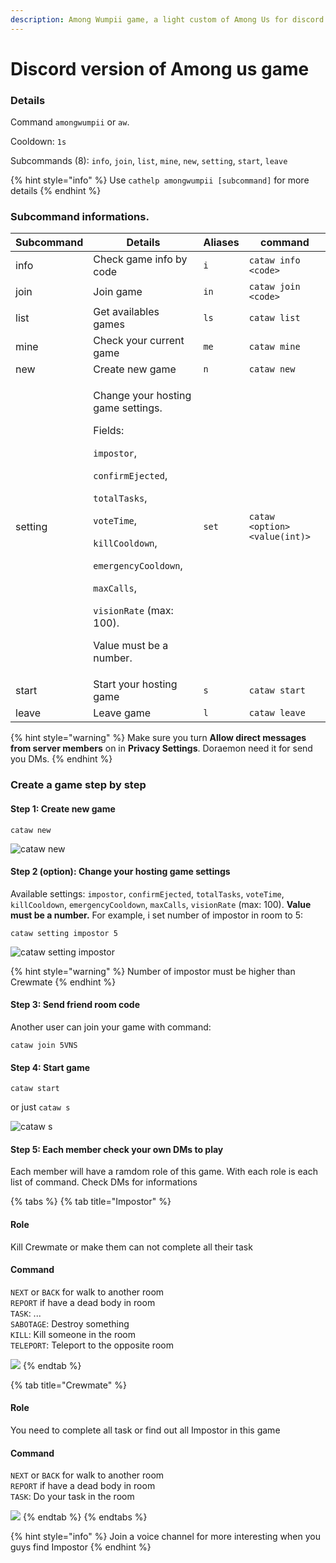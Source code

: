 ```yaml
---
description: Among Wumpii game, a light custom of Among Us for discord.
---
```


# Discord version of Among us game

### Details

Command `amongwumpii` or `aw`.&#x20;

Cooldown: `1s`

Subcommands (8): `info`, `join`, `list`, `mine`, `new`, `setting`, `start`, `leave`

{% hint style="info" %}
Use `cathelp amongwumpii [subcommand]` for more details
{% endhint %}

### Subcommand informations.

| Subcommand | Details                                                                                                                                                                                                                                                                                                                                                                   | Aliases | command                       |
| ---------- | ------------------------------------------------------------------------------------------------------------------------------------------------------------------------------------------------------------------------------------------------------------------------------------------------------------------------------------------------------------------------- | ------- | ----------------------------- |
| info       | Check game info by code                                                                                                                                                                                                                                                                                                                                                   | `i`     | `cataw info <code>`           |
| join       | Join game                                                                                                                                                                                                                                                                                                                                                                 | `in`    | `cataw join <code>`           |
| list       | Get availables games                                                                                                                                                                                                                                                                                                                                                      | `ls`    | `cataw list`                  |
| mine       | Check your current game                                                                                                                                                                                                                                                                                                                                                   | `me`    | `cataw mine`                  |
| new        | Create new game                                                                                                                                                                                                                                                                                                                                                           | `n`     | `cataw new`                   |
| setting    | <p>Change your hosting game settings. </p><p>Fields: </p><p><code>impostor</code>, </p><p><code>confirmEjected</code>, </p><p><code>totalTasks</code>, </p><p><code>voteTime</code>, </p><p><code>killCooldown</code>, </p><p><code>emergencyCooldown</code>, </p><p><code>maxCalls</code>, </p><p><code>visionRate</code> (max: 100).</p><p> Value must be a number.</p> | `set`   | `cataw <option> <value(int)>` |
| start      | Start your hosting game                                                                                                                                                                                                                                                                                                                                                   | `s`     | `cataw start`                 |
| leave      | Leave game                                                                                                                                                                                                                                                                                                                                                                | `l`     | `cataw leave`                 |

{% hint style="warning" %}
Make sure you turn **Allow direct messages from server members** on in **Privacy Settings**. Doraemon need it for send you DMs.
{% endhint %}

### Create a game step by step

#### Step 1: Create new game

```
cataw new
```

![cataw new](../../.gitbook/assets/vi\_cataw\_new.png)

#### Step 2 (option): Change your hosting game settings

Available settings: `impostor`, `confirmEjected`, `totalTasks`, `voteTime`, `killCooldown`, `emergencyCooldown`, `maxCalls`, `visionRate` (max: 100). **Value must be a number.** For example, i set number of impostor in room to 5:

```
cataw setting impostor 5
```

![cataw setting impostor](../../.gitbook/assets/en\_cataw\_setting\_1.png)

{% hint style="warning" %}
Number of impostor must be higher than Crewmate
{% endhint %}

#### Step 3: Send friend room code

Another user can join your game with command:

```
cataw join 5VNS
```

#### Step 4: Start game

```
cataw start
```

or just `cataw s`

![cataw s](../../.gitbook/assets/en\_cataw\_s.png)

#### Step 5: Each member check your own DMs to play

Each member will have a ramdom role of this game. With each role is each list of command. Check DMs for informations

{% tabs %}
{% tab title="Impostor" %}
#### Role

Kill Crewmate or make them can not complete all their task

#### Command

`NEXT` or `BACK` for walk to another room\
`REPORT` if have a dead body in room\
`TASK`: ...\
`SABOTAGE`: Destroy something\
`KILL`: Kill someone in the room\
`TELEPORT`: Teleport to the opposite room

![](../../.gitbook/assets/en\_cataw\_impostor.png)
{% endtab %}

{% tab title="Crewmate" %}
#### Role

You need to complete all task or find out all Impostor in this game

#### Command

`NEXT` or `BACK` for walk to another room\
`REPORT` if have a dead body in room\
`TASK`: Do your task in the room

![](../../.gitbook/assets/en\_cataw\_crewmate.png)
{% endtab %}
{% endtabs %}

{% hint style="info" %}
Join a voice channel for more interesting when you guys find Impostor
{% endhint %}

